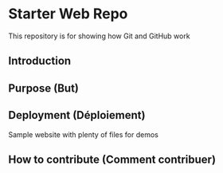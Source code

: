 # Starter Web Repo

This repository is for showing how Git and GitHub work

## Introduction

## Purpose (But)

## Deployment (Déploiement)

Sample website with plenty of files for demos

## How to contribute (Comment contribuer)
